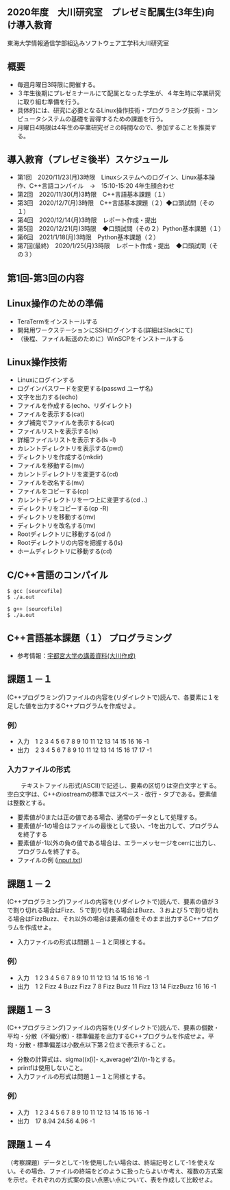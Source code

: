 2020年度　大川研究室　プレゼミ配属生(3年生)向け導入教育
----
東海大学情報通信学部組込みソフトウェア工学科大川研究室

概要
----
- 毎週月曜日3時限に開催する。
- ３年生後期にプレゼミナールにて配属となった学生が、４年生時に卒業研究に取り組む準備を行う。
- 具体的には、研究に必要となるLinux操作技術・プログラミング技術・コンピュータシステムの基礎を習得するための課題を行う。
- 月曜日4時限は4年生の卒業研究ゼミの時間なので、参加することを推奨する。


導入教育（プレゼミ後半）スケジュール
----

- 第1回　2020/11/23(月)3時限　Linuxシステムへのログイン、Linux基本操作、C++言語コンパイル　→　15:10-15:20 4年生顔合わせ
- 第2回　2020/11/30(月)3時限　C++言語基本課題（１）
- 第3回　2020/12/7(月)3時限　C++言語基本課題（２）◆口頭試問（その１）
- 第4回　2020/12/14(月)3時限　レポート作成・提出
- 第5回　2020/12/21(月)3時限　◆口頭試問（その２）Python基本課題（１）
- 第6回　2021/1/18(月)3時限　Python基本課題（２）
- 第7回(最終)　2020/1/25(月)3時限　レポート作成・提出　◆口頭試問（その３）

第1回-第3回の内容
----

Linux操作のための準備
----
- TeraTermをインストールする
- 開発用ワークステーションにSSHログインする(詳細はSlackにて)
- （後程、ファイル転送のために）WinSCPをインストールする

Linux操作技術
----
- Linuxにログインする
- ログインパスワードを変更する(passwd ユーザ名)
- 文字を出力する(echo)
- ファイルを作成する(echo、リダイレクト)
- ファイルを表示する(cat)
- タブ補完でファイルを表示する(cat)
- ファイルリストを表示する(ls)
- 詳細ファイルリストを表示する(ls -l)
- カレントディレクトリを表示する(pwd)
- ディレクトリを作成する(mkdir)
- ファイルを移動する(mv)
- カレントディレクトリを変更する(cd)
- ファイルを改名する(mv)
- ファイルをコピーする(cp)
- カレントディレクトリを一つ上に変更する(cd ..)
- ディレクトリをコピーする(cp -R)
- ディレクトリを移動する(mv)
- ディレクトリを改名する(mv)
- Rootディレクトリに移動する(cd /)
- Rootディレクトリの内容を把握する(ls)
- ホームディレクトリに移動する(cd)


C/C++言語のコンパイル
----

    $ gcc [sourcefile]
    $ ./a.out

    $ g++ [sourcefile]
    $ ./a.out

C++言語基本課題（１） プログラミング
----

- 参考情報：<a href="http://www.ced.is.utsunomiya-u.ac.jp/lecture/2018/prog/p3/kadai2/page1.php">宇都宮大学の講義資料(大川作成)</a>

## 課題１－１
(C++プログラミング)ファイルの内容を(リダイレクトで)読んで、各要素に１を足した値を出力するC++プログラムを作成せよ。
　
### 例）
- 入力　1 2 3 4 5 6 7 8 9 10 11 12 13 14 15 16 16 -1 　　
- 出力　2 3 4 5 6 7 8 9 10 11 12 13 14 15 16 17 17 -1
　
### 入力ファイルの形式
　　
テキストファイル形式(ASCII)で記述し、要素の区切りは空白文字とする。空白文字は、C++のiostreamの標準ではスペース・改行・タブである。要素値は整数とする。
　　　
- 要素値が0または正の値である場合、通常のデータとして処理する。 　　　
- 要素値が-1の場合はファイルの最後として扱い、-1を出力して、プログラムを終了する 　　　
- 要素値が-1以外の負の値である場合は、エラーメッセージをcerrに出力し、プログラムを終了する。
- ファイルの例 (<a href="data/input.txt">input.txt</a>)

## 課題１－２
(C++プログラミング)ファイルの内容を(リダイレクトで)読んで、要素の値が３で割り切れる場合はFizz、５で割り切れる場合はBuzz、３および５で割り切れる場合はFizzBuzz、それ以外の場合は要素の値をそのまま出力するC++プログラムを作成せよ。

- 入力ファイルの形式は問題１－１と同様とする。

### 例）
- 入力　1 2 3 4 5 6 7 8 9 10 11 12 13 14 15 16 16 -1 　　
- 出力　1 2 Fizz 4 Buzz Fizz 7 8 Fizz Buzz 11 Fizz 13 14 FizzBuzz 16 16 -1

## 課題１－３
(C++プログラミング)ファイルの内容を(リダイレクトで)読んで、要素の個数・平均・分散（不偏分散）・標準偏差を出力するC++プログラムを作成せよ。平均・分散・標準偏差は小数点以下第２位まで表示すること。
　
- 分散の計算式は、sigma((x[i]- x_average)^2)/(n-1)とする。 　
- printfは使用しないこと。 　
- 入力ファイルの形式は問題１－１と同様とする。 　

### 例）
- 入力　1 2 3 4 5 6 7 8 9 10 11 12 13 14 15 16 16 -1 　　
- 出力　17 8.94 24.56 4.96 -1

## 課題１－４
（考察課題）データとして-1を使用したい場合は、終端記号として-1を使えない。その場合、ファイルの終端をどのように扱ったらよいか考え、複数の方式案を示せ。それぞれの方式案の良い点悪い点について、表を作成して比較せよ。
